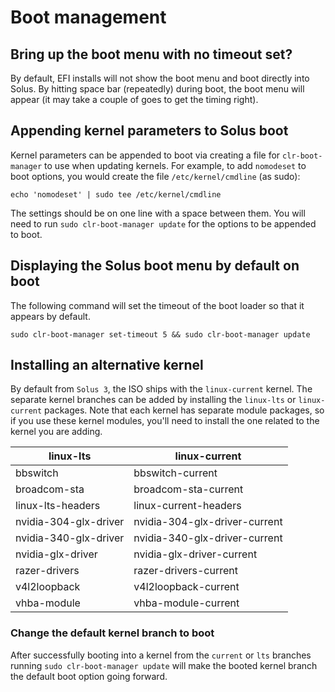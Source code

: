 # Boot management

## Bring up the boot menu with no timeout set?

By default, EFI installs will not show the boot menu and boot directly into Solus. By hitting space bar (repeatedly) during boot, the boot menu will appear (it may take a couple of goes to get the timing right).

## Appending kernel parameters to Solus boot

Kernel parameters can be appended to boot via creating a file for `clr-boot-manager` to use when updating kernels. For example, to add `nomodeset` to boot options, you would create the file `/etc/kernel/cmdline` (as sudo):

```
echo 'nomodeset' | sudo tee /etc/kernel/cmdline
```

The settings should be on one line with a space between them. You will need to run `sudo clr-boot-manager update` for the options to be appended to boot.

## Displaying the Solus boot menu by default on boot

The following command will set the timeout of the boot loader so that it appears by default.

```
sudo clr-boot-manager set-timeout 5 && sudo clr-boot-manager update
```

## Installing an alternative kernel

By default from `Solus 3`, the ISO ships with the `linux-current` kernel. The separate kernel branches can be added by installing the `linux-lts` or `linux-current` packages. Note that each kernel has separate module packages, so if you use these kernel modules, you'll need to install the one related to the kernel you are adding.

|linux-lts               |linux-current                   |
|------------------------|--------------------------------|
|bbswitch                |bbswitch-current                |
|broadcom-sta            |broadcom-sta-current            |
|linux-lts-headers       |linux-current-headers           |
|nvidia-304-glx-driver   |nvidia-304-glx-driver-current   |
|nvidia-340-glx-driver   |nvidia-340-glx-driver-current   |
|nvidia-glx-driver       |nvidia-glx-driver-current       |
|razer-drivers           |razer-drivers-current           |
|v4l2loopback            |v4l2loopback-current            |
|vhba-module             |vhba-module-current             |

### Change the default kernel branch to boot

After successfully booting into a kernel from the `current` or `lts` branches running `sudo clr-boot-manager update` will make the booted kernel branch the default boot option going forward.
